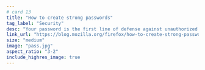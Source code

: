 ```yaml
---
# card 13
title: "How to create strong passwords"
tag_label: "Security"
desc: "Your password is the first line of defense against unauthorized access to your accounts, and its strength directly impacts your online security."
link_url: "https://blog.mozilla.org/firefox/how-to-create-strong-passwords/?utm_source=www.mozilla.org&utm_medium=referral&utm_campaign=homepage&utm_content=card"
size: "medium"
image: "pass.jpg"
aspect_ratio: "3-2"
include_highres_image: true
---
```

